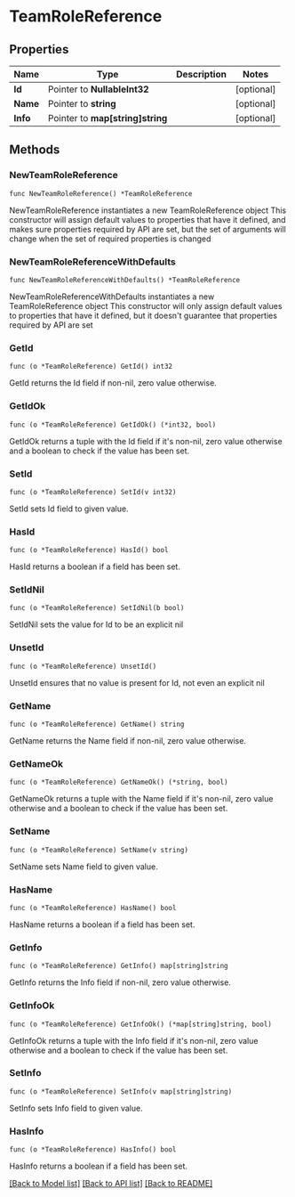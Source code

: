 # TeamRoleReference

## Properties

Name | Type | Description | Notes
------------ | ------------- | ------------- | -------------
**Id** | Pointer to **NullableInt32** |  | [optional] 
**Name** | Pointer to **string** |  | [optional] 
**Info** | Pointer to **map[string]string** |  | [optional] 

## Methods

### NewTeamRoleReference

`func NewTeamRoleReference() *TeamRoleReference`

NewTeamRoleReference instantiates a new TeamRoleReference object
This constructor will assign default values to properties that have it defined,
and makes sure properties required by API are set, but the set of arguments
will change when the set of required properties is changed

### NewTeamRoleReferenceWithDefaults

`func NewTeamRoleReferenceWithDefaults() *TeamRoleReference`

NewTeamRoleReferenceWithDefaults instantiates a new TeamRoleReference object
This constructor will only assign default values to properties that have it defined,
but it doesn't guarantee that properties required by API are set

### GetId

`func (o *TeamRoleReference) GetId() int32`

GetId returns the Id field if non-nil, zero value otherwise.

### GetIdOk

`func (o *TeamRoleReference) GetIdOk() (*int32, bool)`

GetIdOk returns a tuple with the Id field if it's non-nil, zero value otherwise
and a boolean to check if the value has been set.

### SetId

`func (o *TeamRoleReference) SetId(v int32)`

SetId sets Id field to given value.

### HasId

`func (o *TeamRoleReference) HasId() bool`

HasId returns a boolean if a field has been set.

### SetIdNil

`func (o *TeamRoleReference) SetIdNil(b bool)`

 SetIdNil sets the value for Id to be an explicit nil

### UnsetId
`func (o *TeamRoleReference) UnsetId()`

UnsetId ensures that no value is present for Id, not even an explicit nil
### GetName

`func (o *TeamRoleReference) GetName() string`

GetName returns the Name field if non-nil, zero value otherwise.

### GetNameOk

`func (o *TeamRoleReference) GetNameOk() (*string, bool)`

GetNameOk returns a tuple with the Name field if it's non-nil, zero value otherwise
and a boolean to check if the value has been set.

### SetName

`func (o *TeamRoleReference) SetName(v string)`

SetName sets Name field to given value.

### HasName

`func (o *TeamRoleReference) HasName() bool`

HasName returns a boolean if a field has been set.

### GetInfo

`func (o *TeamRoleReference) GetInfo() map[string]string`

GetInfo returns the Info field if non-nil, zero value otherwise.

### GetInfoOk

`func (o *TeamRoleReference) GetInfoOk() (*map[string]string, bool)`

GetInfoOk returns a tuple with the Info field if it's non-nil, zero value otherwise
and a boolean to check if the value has been set.

### SetInfo

`func (o *TeamRoleReference) SetInfo(v map[string]string)`

SetInfo sets Info field to given value.

### HasInfo

`func (o *TeamRoleReference) HasInfo() bool`

HasInfo returns a boolean if a field has been set.


[[Back to Model list]](../README.md#documentation-for-models) [[Back to API list]](../README.md#documentation-for-api-endpoints) [[Back to README]](../README.md)


